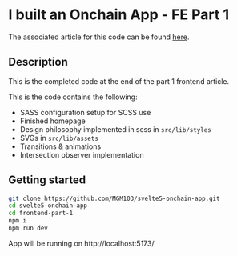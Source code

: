 # I built an Onchain App - FE Part 1

The associated article for this code can be found [here](https://mirror.xyz/0x194541D1009d22f7aE586c3AAeF4273B5aA79596/-0HZmBqg9iOs8j2DMCtMQNdebDscg3SuBvoPfZmU098?referrerAddress=0x194541D1009d22f7aE586c3AAeF4273B5aA79596).

## Description

This is the completed code at the end of the part 1 frontend article.

This is the code contains the following:

- SASS configuration setup for SCSS use
- Finished homepage
- Design philosophy implemented in scss in `src/lib/styles`
- SVGs in `src/lib/assets`
- Transitions & animations
- Intersection observer implementation

## Getting started

```bash
git clone https://github.com/MGM103/svelte5-onchain-app.git
cd svelte5-onchain-app
cd frontend-part-1
npm i
npm run dev
```

App will be running on http://localhost:5173/
